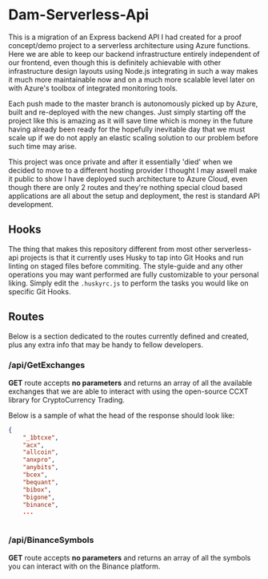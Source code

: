 # Dam-Serverless-Api

This is a migration of an Express backend API I had created for a proof concept/demo project to a serverless architecture using Azure functions. Here we are able to keep our backend infrastructure entirely independent of our frontend, even though this is definitely achievable with other infrastructure design layouts using Node.js integrating in such a way makes it much more maintainable now and on a much more scalable level later on with Azure's toolbox of integrated monitoring tools.

Each push made to the master branch is autonomously picked up by Azure, built and re-deployed with the new changes. Just simply starting off the project like this is amazing as it will save time which is money in the future having already been ready for the hopefully inevitable day that we must scale up if we do not apply an elastic scaling solution to our problem before such time may arise.

This project was once private and after it essentially 'died' when we decided to move to a different hosting provider I thought I may aswell make it public to show I have deployed such architecture to Azure Cloud, even though there are only 2 routes and they're nothing special cloud based applications are all about the setup and deployment, the rest is standard API development.

## Hooks

The thing that makes this repository different from most other serverless-api projects is that it currently uses Husky to tap into Git Hooks and run linting on staged files before commiting. The style-guide and any other operations you may want performed are fully customizable to your personal liking. Simply edit the `.huskyrc.js` to perform the tasks you would like on specific Git Hooks.


## Routes

Below is a section dedicated to the routes currently defined and created, plus any extra info that may be handy to fellow developers.

### /api/GetExchanges

**GET** route accepts **no parameters** and returns an array of all the available exchanges that we are able to interact with using the open-source CCXT library for CryptoCurrency Trading.

Below is a sample of what the head of the response should look like:

```json
{
    "_1btcxe",
    "acx",
    "allcoin",
    "anxpro",
    "anybits",
    "bcex",
    "bequant",
    "bibox",
    "bigone",
    "binance",
    ...
    
```

### /api/BinanceSymbols

**GET** route accepts **no parameters** and returns an array of all the symbols you can interact with on the Binance platform.